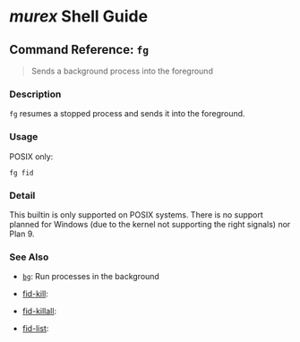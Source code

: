 # _murex_ Shell Guide

## Command Reference: `fg`

> Sends a background process into the foreground

### Description

`fg` resumes a stopped process and sends it into the foreground.

### Usage

POSIX only:

    fg fid

### Detail

This builtin is only supported on POSIX systems. There is no support planned
for Windows (due to the kernel not supporting the right signals) nor Plan 9.

### See Also

* [`bg`](../commands/bg.md):
  Run processes in the background
* [fid-kill](../commands/fid-kill.md):
  
* [fid-killall](../commands/fid-killall.md):
  
* [fid-list](../commands/fid-list.md):
  